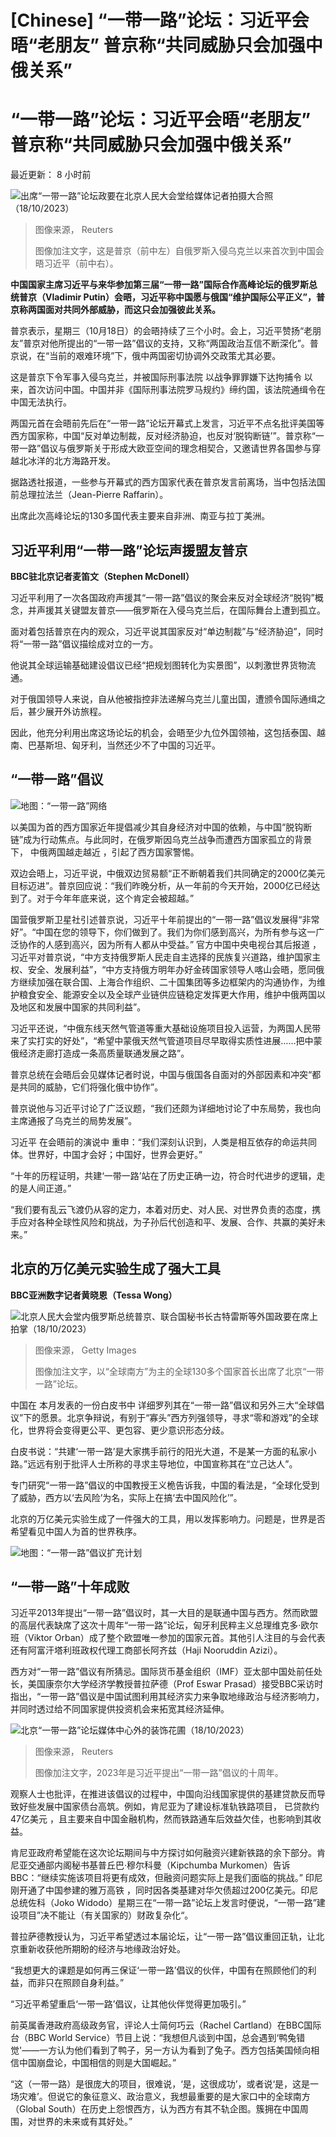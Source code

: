 # [Chinese] “一带一路”论坛：习近平会晤“老朋友” 普京称“共同威胁只会加强中俄关系”

#  “一带一路”论坛：习近平会晤“老朋友” 普京称“共同威胁只会加强中俄关系”


最近更新： 8 小时前

![出席“一带一路”论坛政要在北京人民大会堂给媒体记者拍摄大合照（18/10/2023）](_131460776_f4825dc52bf5b3bc12bd8327a97b3c392703bc83.jpg)

> 图像来源，  Reuters
>
> 图像加注文字，这是普京（前中左）自俄罗斯入侵乌克兰以来首次到中国会晤习近平（前中右）。

**中国国家主席习近平与来华参加第三届“一带一路”国际合作高峰论坛的俄罗斯总统普京（Vladimir Putin）会晤，习近平称中国愿与俄国“维护国际公平正义”，普京称两国面对共同外部威胁，而这只会加强彼此关系。**

普京表示，星期三（10月18日）的会晤持续了三个小时。会上，习近平赞扬“老朋友”普京对他所提出的“一带一路”倡议的支持，又称“两国政治互信不断深化”。普京说，在“当前的艰难环境”下，俄中两国密切协调外交政策尤其必要。

这是普京下令军事入侵乌克兰，并被国际刑事法院 以战争罪罪嫌下达拘捕令  以来，首次访问中国。中国并非《国际刑事法院罗马规约》缔约国，该法院通缉令在中国无法执行。

两国元首在会晤前先后在“一带一路”论坛开幕式上发言，习近平不点名批评美国等西方国家称，中国“反对单边制裁，反对经济胁迫，也反对‘脱钩断链’”。普京称“一带一路”倡议与俄罗斯关于形成大欧亚空间的理念相契合，又邀请世界各国参与穿越北冰洋的北方海路开发。

据路透社报道，一些参与开幕式的西方国家代表在普京发言前离场，当中包括法国前总理拉法兰（Jean-Pierre Raffarin）。

出席此次高峰论坛的130多国代表主要来自非洲、南亚与拉丁美洲。

##  习近平利用“一带一路”论坛声援盟友普京

**BBC驻北京记者麦笛文（Stephen McDonell）**


习近平利用了一次各国政府声援其“一带一路”倡议的聚会来反对全球经济“脱钩”概念，并声援其关键盟友普京——俄罗斯在入侵乌克兰后，在国际舞台上遭到孤立。

面对着包括普京在内的观众，习近平说其国家反对“单边制裁”与“经济胁迫”，同时将“一带一路”倡议描绘成对立的一方。

他说其全球运输基础建设倡议已经“把规划图转化为实景图”，以刺激世界货物流通。

对于俄国领导人来说，自从他被指控非法递解乌克兰儿童出国，遭颁令国际通缉之后，甚少展开外访旅程。

因此，他充分利用出席这场论坛的机会，会晤至少九位外国领袖，这包括泰国、越南、巴基斯坦、匈牙利，当然还少不了中国的习近平。

##  “一带一路”倡议

![地图：“一带一路”网络](_131460775_silk_road_976_ws_chinese-nc.png)

以美国为首的西方国家近年提倡减少其自身经济对中国的依赖，与中国“脱钩断链”成为行动焦点。与此同时，在俄罗斯因乌克兰战争而遭西方国家孤立的背景下， 中俄两国越走越近  ，引起了西方国家警惕。

双边会晤上，习近平说，中俄双边贸易额“正不断朝着我们共同确定的2000亿美元目标迈进”。普京回应说：“我们昨晚分析，从一年前的今天开始，2000亿已经达到了。对于今年年底来说，这个肯定会被超越。”

国营俄罗斯卫星社引述普京说，习近平十年前提出的“一带一路”倡议发展得“非常好”。“中国在您的领导下，你们做到了。我们为你们感到高兴，为所有参与这一广泛协作的人感到高兴，因为所有人都从中受益。”
 官方中国中央电视台其后报道  ，习近平对普京说，“中方支持俄罗斯人民走自主选择的民族复兴道路，维护国家主权、安全、发展利益”，“中方支持俄方明年办好金砖国家领导人喀山会晤，愿同俄方继续加强在联合国、上海合作组织、二十国集团等多边框架内的沟通协作，为维护粮食安全、能源安全以及全球产业链供应链稳定发挥更大作用，维护中俄两国以及地区和发展中国家的共同利益”。

习近平还说，“中俄东线天然气管道等重大基础设施项目投入运营，为两国人民带来了实打实的好处”，“希望中蒙俄天然气管道项目尽早取得实质性进展……把中蒙俄经济走廊打造成一条高质量联通发展之路”。

普京总统在会晤后会见媒体记者时说，中国与俄国各自面对的外部因素和冲突“都是共同的威胁，它们将强化俄中协作”。

普京说他与习近平讨论了广泛议题，“我们还颇为详细地讨论了中东局势，我也向主席通报了乌克兰的局势发展”。

习近平 在会晤前的演说中  重申：“我们深刻认识到，人类是相互依存的命运共同体。世界好，中国才会好；中国好，世界会更好。”

“十年的历程证明，共建‘一带一路’站在了历史正确一边，符合时代进步的逻辑，走的是人间正道。”

“我们要有乱云飞渡仍从容的定力，本着对历史、对人民、对世界负责的态度，携手应对各种全球性风险和挑战，为子孙后代创造和平、发展、合作、共赢的美好未来。”

##  北京的万亿美元实验生成了强大工具

**BBC亚洲数字记者黄晓恩（Tessa Wong）**

![北京人民大会堂内俄罗斯总统普京、联合国秘书长古特雷斯等外国政要在席上拍掌（18/10/2023）](_131463475_gettyimages-1742231130.jpg)

> 图像来源，  Getty Images
>
> 图像加注文字，以“全球南方”为主的全球130多个国家首长出席了北京“一带一路”论坛。

中国在 本月发表的一份白皮书中  详细罗列其在“一带一路”倡议和另外三大“全球倡议”下的愿景。北京争辩说，有别于“寡头”西方列强领导，寻求“零和游戏”的全球化，世界将会变得更公平、更包容、更少意识形态分歧。

白皮书说：“共建‘一带一路’是大家携手前行的阳光大道，不是某一方面的私家小路。”远远有别于批评人士所称的寻求主导地位，中国宣称其在“立己达人”。

专门研究“一带一路”倡议的中国教授王义桅告诉我，中国的看法是，“全球化受到了威胁，西方以‘去风险’为名，实际上在搞‘去中国风险化’”。

北京的万亿美元实验生成了一件强大的工具，用以发挥影响力。问题是，世界是否希望看见中国人为首的世界秩序。

![地图：“一带一路”倡议扩充计划](_131463477_china_belt_640-nc-2x-nc.png)

##  “一带一路”十年成败


习近平2013年提出“一带一路”倡议时，其一大目的是联通中国与西方。然而欧盟的高层代表缺席了这次十周年“一带一路”论坛，匈牙利民粹主义总理维克多·欧尔班（Viktor Orban）成了整个欧盟唯一参加的国家元首。其他引人注目的与会代表还有阿富汗塔利班政权代理工商部长阿齐兹（Haji Nooruddin Azizi）。

西方对“一带一路”倡议有所猜忌。国际货币基金组织（IMF）亚太部中国处前任处长，美国康奈尔大学经济学教授普拉萨德（Prof Eswar Prasad）接受BBC采访时指出，“一带一路”倡议是中国试图利用其经济实力来争取地缘政治与经济影响力，并同时透过给不同国家提供投资机会来拓宽其经济延伸。

![北京“一带一路”论坛媒体中心外的装饰花圃（18/10/2023）](_131462510_032946.2023-10-18t032816z_180983153_rc2ou3a21tde_rtrmadp_3_china-bri.jpg)

> 图像来源，  Reuters
>
> 图像加注文字，2023年是习近平提出“一带一路”倡议的十周年。

观察人士也批评，在推进该倡议的过程中，中国向沿线国家提供的基建贷款反而导致好些发展中国家债台高筑。例如，肯尼亚为了建设标准轨铁路项目， 已贷款约47亿美元  ，且主要来自中国金融机构，然而铁路通车后效益欠佳，也影响到其收益。

肯尼亚政府希望能在这次论坛期间与中方探讨如何融资兴建新铁路的余下部分。肯尼亚交通部内阁秘书基普丘巴·穆尔科曼（Kipchumba Murkomen）告诉BBC：“继续实施该项目将更有成效，但融资问题实际上是我们面临的挑战。”
 印尼刚开通了中国参建的雅万高铁  ，同时因各类基建对华欠债超过200亿美元。印尼总统佐科（Joko Widodo）星期三在“一带一路”论坛上发言时便说，“一带一路”建设项目”决不能让（有关国家的）财政复杂化“。

普拉萨德教授认为，习近平希望透过本届论坛，让“一带一路”倡议重回正轨，让北京重新收获他所期盼的经济与地缘政治好处。

“我想更大的课题是如何再三保证‘一带一路’倡议的伙伴，中国有在照顾他们的利益，而非只在照顾自身利益。”

“习近平希望重启‘一带一路’倡议，让其他伙伴觉得更加吸引。”

前英属香港政府高级政务官，评论人士简何巧云（Rachel Cartland）在BBC国际台（BBC World Service）节目上说：“我想但凡谈到中国，总会遇到‘鸭兔错觉'——一方认为他们看到了鸭子，另一方认为看到了兔子。西方包括美国倾向相信中国崩盘论，中国相信的则是大国崛起。”

“这（一带一路）是很庞大的项目，很难说，‘是，这很成功’，或者说‘是，这是一场灾难’。但说它的象征意义、政治意义，我想最重要的是大家口中的全球南方（Global South）在历史上怨恨西方，认为西方有其不轨企图。簇拥在中国周围，对世界的未来或有其好处。”


